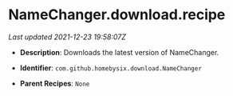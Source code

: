 # NameChanger.download.recipe

_Last updated 2021-12-23 19:58:07Z_

- **Description**: Downloads the latest version of NameChanger.

- **Identifier**: `com.github.homebysix.download.NameChanger`

- **Parent Recipes**: `None`